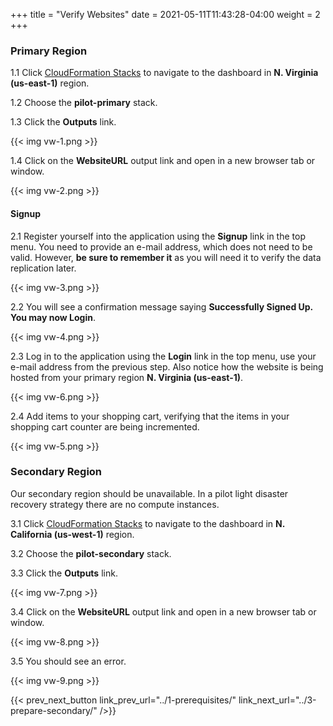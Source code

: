 +++
title = "Verify Websites"
date =  2021-05-11T11:43:28-04:00
weight = 2
+++

### Primary Region

1.1 Click [CloudFormation Stacks](https://console.aws.amazon.com/cloudformation/home?region=us-east-1#/stacks/) to navigate to the dashboard in **N. Virginia (us-east-1)** region.

1.2 Choose the **pilot-primary** stack.

1.3 Click the **Outputs** link.

{{< img vw-1.png >}}

1.4 Click on the **WebsiteURL** output link and open in a new browser tab or window.

{{< img vw-2.png >}}

#### Signup

2.1 Register yourself into the application using the **Signup** link in the top menu. You need to provide an e-mail address, which does not need to be valid. However, **be sure to remember it** as you will need it to verify the data replication later.

{{< img vw-3.png >}}

2.2 You will see a confirmation message saying **Successfully Signed Up. You may now Login**.

{{< img vw-4.png >}}

2.3 Log in to the application using the **Login** link in the top menu, use your e-mail address from the previous step.  Also notice how the website is being hosted from your primary region **N. Virginia (us-east-1)**.

{{< img vw-6.png >}}

2.4 Add items to your shopping cart, verifying that the items in your shopping cart counter are being incremented.

{{< img vw-5.png >}}

### Secondary Region

Our secondary region should be unavailable. In a pilot light disaster recovery strategy there are no compute instances.

3.1 Click [CloudFormation Stacks](https://console.aws.amazon.com/cloudformation/home?region=us-west-1#/stacks/) to navigate to the dashboard in **N. California (us-west-1)** region.

3.2 Choose the **pilot-secondary** stack.

3.3 Click the **Outputs** link.

{{< img vw-7.png >}}

3.4 Click on the **WebsiteURL** output link and open in a new browser tab or window. 

{{< img vw-8.png >}}

3.5 You should see an error.

{{< img vw-9.png >}}

{{< prev_next_button link_prev_url="../1-prerequisites/" link_next_url="../3-prepare-secondary/" />}}
